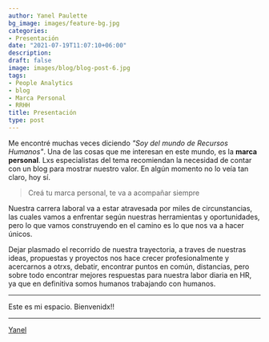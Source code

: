 ```yaml
---
author: Yanel Paulette
bg_image: images/feature-bg.jpg
categories:
- Presentación
date: "2021-07-19T11:07:10+06:00"
description: 
draft: false
image: images/blog/blog-post-6.jpg
tags:
- People Analytics
- blog
- Marca Personal
- RRHH
title: Presentación 
type: post
---
```



Me encontré muchas veces diciendo *"Soy del mundo de Recursos Humanos"*. Una de las cosas que me interesan en este mundo,  es la  **marca personal**. Lxs especialistas del tema recomiendan la necesidad de contar con un blog para mostrar nuestro valor. 
En algún momento no lo veía tan claro, hoy sí. 


> Creá tu marca personal, te va a acompañar siempre

Nuestra carrera laboral va a estar atravesada por  miles de circunstancias, las cuales vamos a enfrentar  según nuestras herramientas y oportunidades, pero  lo que vamos construyendo en el camino es lo que nos va a hacer únicos.



Dejar plasmado el recorrido de nuestra trayectoria, a traves de nuestras ideas,  propuestas  y  proyectos nos  hace crecer profesionalmente y acercarnos a otrxs, debatir, encontrar puntos en común, distancias, pero sobre todo encontrar mejores respuestas para nuestra labor diaria en HR, ya que en definitiva somos humanos trabajando con  humanos. 

---------- 

Este es mi espacio. Bienvenidx!!

---------- 

[Yanel](https://yanelpaulette.netlify.app/)

